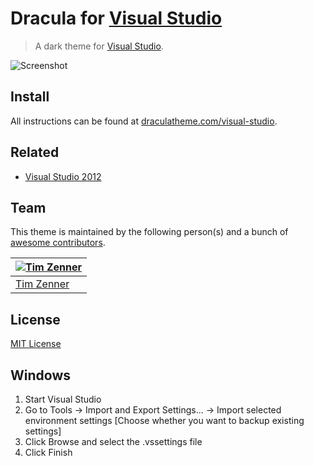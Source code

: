 # Dracula for [Visual Studio](http://visualstudio.com)

> A dark theme for [Visual Studio](http://visualstudio.com).

![Screenshot](./screenshot.png)

## Install

All instructions can be found at [draculatheme.com/visual-studio](https://draculatheme.com/visual-studio).

## Related
* [Visual Studio 2012](https://github.com/dracula/visual-studio/tree/2012)

## Team

This theme is maintained by the following person(s) and a bunch of [awesome contributors](https://github.com/dracula/visual-studio/graphs/contributors).

[![Tim Zenner](https://avatars2.githubusercontent.com/u/696547?v=3&s=70)](https://github.com/epidemicz) |
--- |
[Tim Zenner](https://github.com/epidemicz) |

## License

[MIT License](./LICENSE)

## Windows

1. Start Visual Studio
2. Go to Tools -> Import and Export Settings... -> Import selected environment settings
  [Choose whether you want to backup existing settings]
3. Click Browse and select the .vssettings file
4. Click Finish
